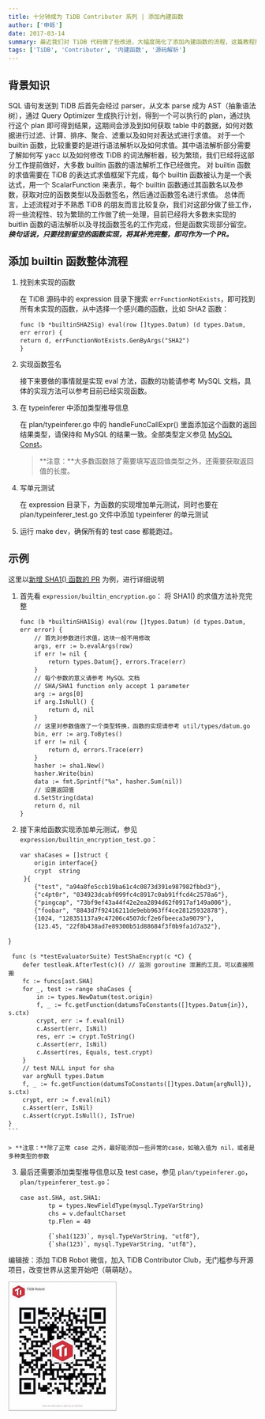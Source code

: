 ```yaml
---
title: 十分钟成为 TiDB Contributor 系列 | 添加內建函数
author: ['申砾']
date: 2017-03-14
summary: 最近我们对 TiDB 代码做了些改进，大幅度简化了添加內建函数的流程，这篇教程描述如何为 TiDB 新增 builtin 函数。首先介绍一些必需的背景知识，然后介绍增加 builtin 函数的流程，最后会以一个函数作为示例。
tags: ['TiDB', 'Contributor', '内建函数', '源码解析']
---
```



## **背景知识**

SQL 语句发送到 TiDB 后首先会经过 parser，从文本 parse 成为 AST（抽象语法树），通过 Query Optimizer 生成执行计划，得到一个可以执行的 plan，通过执行这个 plan 即可得到结果，这期间会涉及到如何获取 table 中的数据，如何对数据进行过滤、计算、排序、聚合、滤重以及如何对表达式进行求值。
对于一个 builtin 函数，比较重要的是进行语法解析以及如何求值。其中语法解析部分需要了解如何写 yacc 以及如何修改 TiDB 的词法解析器，较为繁琐，我们已经将这部分工作提前做好，大多数 builtin 函数的语法解析工作已经做完。
对 builtin 函数的求值需要在 TiDB 的表达式求值框架下完成，每个 builtin 函数被认为是一个表达式，用一个 ScalarFunction 来表示，每个 builtin 函数通过其函数名以及参数，获取对应的函数类型以及函数签名，然后通过函数签名进行求值。
总体而言，上述流程对于不熟悉 TiDB 的朋友而言比较复杂，我们对这部分做了些工作，将一些流程性、较为繁琐的工作做了统一处理，目前已经将大多数未实现的 buitlin 函数的语法解析以及寻找函数签名的工作完成，但是函数实现部分留空。***换句话说，只要找到留空的函数实现，将其补充完整，即可作为一个 PR。***

## **添加 builtin 函数整体流程**

1. 找到未实现的函数

    在 TiDB 源码中的 expression 目录下搜索 `errFunctionNotExists`，即可找到所有未实现的函数，从中选择一个感兴趣的函数，比如 SHA2 函数：

    ```
    func (b *builtinSHA2Sig) eval(row []types.Datum) (d types.Datum, err error) {
    return d, errFunctionNotExists.GenByArgs("SHA2")
    }
    ```

2. 实现函数签名

    接下来要做的事情就是实现 eval 方法，函数的功能请参考 MySQL 文档，具体的实现方法可以参考目前已经实现函数。

3. 在 typeinferer 中添加类型推导信息

    在 plan/typeinferer.go 中的 handleFuncCallExpr() 里面添加这个函数的返回结果类型，请保持和 MySQL 的结果一致。全部类型定义参见 [MySQL Const](https://github.com/pingcap/tidb/blob/master/mysql/type.go#L17)。

    > **注意：**大多数函数除了需要填写返回值类型之外，还需要获取返回值的长度。

4. 写单元测试

    在 expression 目录下，为函数的实现增加单元测试，同时也要在 plan/typeinferer_test.go 文件中添加 typeinferer 的单元测试

5. 运行 make dev，确保所有的 test case 都能跑过。

## **示例**

这里以[新增 SHA1() 函数的 PR](https://github.com/pingcap/tidb/pull/2781/files) 为例，进行详细说明

1. 首先看 `expression/builtin_encryption.go`：
将 SHA1() 的求值方法补充完整

    ```
    func (b *builtinSHA1Sig) eval(row []types.Datum) (d types.Datum, err error) {
        // 首先对参数进行求值，这块一般不用修改
        args, err := b.evalArgs(row)
        if err != nil {
            return types.Datum{}, errors.Trace(err)
        }
        // 每个参数的意义请参考 MySQL 文档
        // SHA/SHA1 function only accept 1 parameter
        arg := args[0]
        if arg.IsNull() {
            return d, nil
        }
        // 这里对参数值做了一个类型转换，函数的实现请参考 util/types/datum.go
        bin, err := arg.ToBytes()
        if err != nil {
            return d, errors.Trace(err)
        }
        hasher := sha1.New()
        hasher.Write(bin)
        data := fmt.Sprintf("%x", hasher.Sum(nil))
        // 设置返回值
        d.SetString(data)
        return d, nil
    }
    ```

2. 接下来给函数实现添加单元测试，参见 `expression/builtin_encryption_test.go`：

    ```
    var shaCases = []struct {
        origin interface{}
        crypt  string
     }{
        {"test", "a94a8fe5ccb19ba61c4c0873d391e987982fbbd3"},
        {"c4pt0r", "034923dcabf099fc4c8917c0ab91ffcd4c2578a6"},
        {"pingcap", "73bf9ef43a44f42e2ea2894d62f0917af149a006"},
        {"foobar", "8843d7f92416211de9ebb963ff4ce28125932878"},
        {1024, "128351137a9c47206c4507dcf2e6fbeeca3a9079"},
        {123.45, "22f8b438ad7e89300b51d88684f3f0b9fa1d7a32"},
 }

     func (s *testEvaluatorSuite) TestShaEncrypt(c *C) {
        defer testleak.AfterTest(c)() // 监测 goroutine 泄漏的工具，可以直接照搬
        fc := funcs[ast.SHA]
        for _, test := range shaCases {
            in := types.NewDatum(test.origin)
            f, _ := fc.getFunction(datumsToConstants([]types.Datum{in}), s.ctx)
            crypt, err := f.eval(nil)
            c.Assert(err, IsNil)
            res, err := crypt.ToString()
            c.Assert(err, IsNil)
            c.Assert(res, Equals, test.crypt)
        }
        // test NULL input for sha
        var argNull types.Datum
        f, _ := fc.getFunction(datumsToConstants([]types.Datum{argNull}), s.ctx)
        crypt, err := f.eval(nil)
        c.Assert(err, IsNil)
        c.Assert(crypt.IsNull(), IsTrue)
    }
    ```
    
    > **注意：**除了正常 case 之外，最好能添加一些异常的case，如输入值为 nil，或者是多种类型的参数
    
3. 最后还需要添加类型推导信息以及 test case，参见 `plan/typeinferer.go`，`plan/typeinferer_test.go`：

    ```
    case ast.SHA, ast.SHA1:
            tp = types.NewFieldType(mysql.TypeVarString)
            chs = v.defaultCharset
            tp.Flen = 40
    ```
    
    ```
            {`sha1(123)`, mysql.TypeVarString, "utf8"},
            {`sha(123)`, mysql.TypeVarString, "utf8"},
    ```


编辑按：添加 TiDB Robot 微信，加入 TiDB Contributor Club，无门槛参与开源项目，改变世界从这里开始吧（萌萌哒）。

![](media/tidb-robot.jpg "tidb_rpbot")
